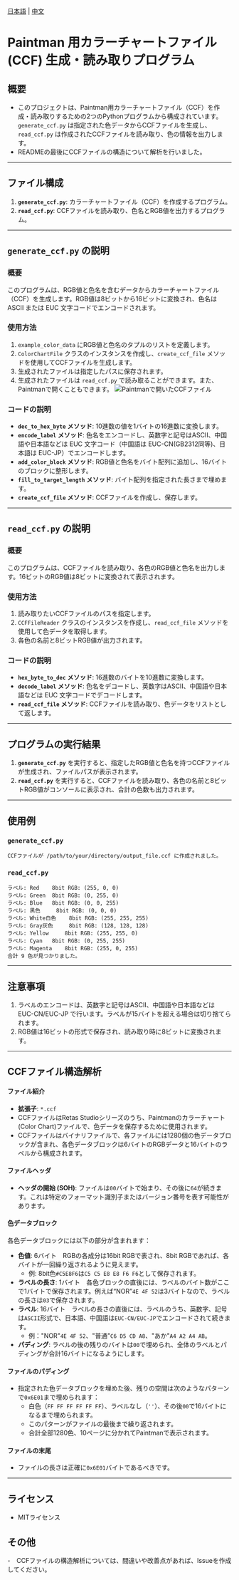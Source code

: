 [日本語](README.md) | [中文](README_zh.md)
# Paintman 用カラーチャートファイル (CCF) 生成・読み取りプログラム

## 概要
- このプロジェクトは、Paintman用カラーチャートファイル（CCF）を作成・読み取りするための2つのPythonプログラムから構成されています。`generate_ccf.py` は指定された色データからCCFファイルを生成し、`read_ccf.py` は作成されたCCFファイルを読み取り、色の情報を出力します。
- READMEの最後にCCFファイルの構造について解析を行いました。
---

## ファイル構成
1. **`generate_ccf.py`**: カラーチャートファイル（CCF）を作成するプログラム。
2. **`read_ccf.py`**: CCFファイルを読み取り、色名とRGB値を出力するプログラム。

---

## `generate_ccf.py` の説明
### 概要
このプログラムは、RGB値と色名を含むデータからカラーチャートファイル（CCF）を生成します。RGB値は8ビットから16ビットに変換され、色名は ASCII または EUC 文字コードでエンコードされます。

### 使用方法
1. `example_color_data` にRGB値と色名のタプルのリストを定義します。
2. `ColorChartFile` クラスのインスタンスを作成し、`create_ccf_file` メソッドを使用してCCFファイルを生成します。
3. 生成されたファイルは指定したパスに保存されます。
4. 生成されたファイルは `read_ccf.py` で読み取ることができます。また、Paintmanで開くこともできます。
![Paintmanで開いたCCFファイル](screenshot/output_sample.png)

### コードの説明
- **`dec_to_hex_byte` メソッド**: 10進数の値を1バイトの16進数に変換します。
- **`encode_label` メソッド**: 色名をエンコードし、英数字と記号はASCII、中国語や日本語などは EUC 文字コード（中国語は EUC-CN(GB2312同等)、日本語は EUC-JP）でエンコードします。
- **`add_color_block` メソッド**: RGB値と色名をバイト配列に追加し、16バイトのブロックに整形します。
- **`fill_to_target_length` メソッド**: バイト配列を指定された長さまで埋めます。
- **`create_ccf_file` メソッド**: CCFファイルを作成し、保存します。

---

## `read_ccf.py` の説明
### 概要
このプログラムは、CCFファイルを読み取り、各色のRGB値と色名を出力します。16ビットのRGB値は8ビットに変換されて表示されます。

### 使用方法
1. 読み取りたいCCFファイルのパスを指定します。
2. `CCFFileReader` クラスのインスタンスを作成し、`read_ccf_file` メソッドを使用して色データを取得します。
3. 各色の名前と8ビットRGB値が出力されます。

### コードの説明
- **`hex_byte_to_dec` メソッド**: 16進数のバイトを10進数に変換します。
- **`decode_label` メソッド**: 色名をデコードし、英数字はASCII、中国語や日本語などは EUC 文字コードでデコードします。
- **`read_ccf_file` メソッド**: CCFファイルを読み取り、色データをリストとして返します。

---

## プログラムの実行結果
1. **`generate_ccf.py`** を実行すると、指定したRGB値と色名を持つCCFファイルが生成され、ファイルパスが表示されます。
2. **`read_ccf.py`** を実行すると、CCFファイルを読み取り、各色の名前と8ビットRGB値がコンソールに表示され、合計の色数も出力されます。

---

## 使用例
### `generate_ccf.py`
```plaintext
CCFファイルが /path/to/your/directory/output_file.ccf に作成されました。
```

### `read_ccf.py`
```plaintext
ラベル: Red 	8bit RGB: (255, 0, 0)
ラベル: Green 	8bit RGB: (0, 255, 0)
ラベル: Blue 	8bit RGB: (0, 0, 255)
ラベル: 黑色 	8bit RGB: (0, 0, 0)
ラベル: White白色 	8bit RGB: (255, 255, 255)
ラベル: Gray灰色 	8bit RGB: (128, 128, 128)
ラベル: Yellow 	8bit RGB: (255, 255, 0)
ラベル: Cyan 	8bit RGB: (0, 255, 255)
ラベル: Magenta 	8bit RGB: (255, 0, 255)
合計 9 色が見つかりました。
```

---

## 注意事項
1. ラベルのエンコードは、英数字と記号はASCII、中国語や日本語などは EUC-CN/EUC-JP で行います。ラベルが15バイトを超える場合は切り捨てられます。
2. RGB値は16ビットの形式で保存され、読み取り時に8ビットに変換されます。

---
## CCFファイル構造解析

#### ファイル紹介
- **拡張子**: `*.ccf`
- CCFファイルはRetas Studioシリーズのうち、Paintmanのカラーチャート(Color Chart)ファイルで、色データを保存するために使用されます。
- CCFファイルはバイナリファイルで、各ファイルには1280個の色データブロックが含まれ、各色データブロックは6バイトのRGBデータと16バイトのラベルから構成されます。

#### ファイルヘッダ
- **ヘッダの開始 (SOH)**: ファイルは`00`バイトで始まり、その後に`64`が続きます。これは特定のフォーマット識別子またはバージョン番号を表す可能性があります。

#### 色データブロック
各色データブロックには以下の部分が含まれます：
- **色値**: 6バイト　RGBの各成分は16bit RGBで表され、8bit RGBであれば、各バイトが一回繰り返されるように見えます。
  - 例: 8bit色`#C5E8F6`は`C5 C5 E8 E8 F6 F6`として保存されます。
- **ラベルの長さ**: 1バイト　各色ブロックの直後には、ラベルのバイト数がここで1バイトで保存されます。例えば“NOR”`4E 4F 52`は3バイトなので、ラベルの長さは`03`で保存されます。
- **ラベル**: 16バイト　ラベルの長さの直後には、ラベルのうち、英数字、記号は`ASCII`形式で、日本語、中国語は`EUC-CN/EUC-JP`でエンコードされて続きます。
  - 例："NOR"`4E 4F 52`、"普通"`C6 D5 CD A8`、"あか"`A4 A2 A4 AB`。
- **パディング**: ラベルの後の残りのバイトは`00`で埋められ、全体のラベルとパディングが合計16バイトになるようにします。

#### ファイルのパディング
- 指定された色データブロックを埋めた後、残りの空間は次のようなパターンで`0x6E01`まで埋められます：
  - 白色（`FF FF FF FF FF FF`）、ラベルなし（`''`）、その後`00`で16バイトになるまで埋められます。
  - このパターンがファイルの最後まで繰り返されます。
  - 合計全部1280色、10ページに分かれてPaintmanで表示されます。

#### ファイルの末尾
- ファイルの長さは正確に`0x6E01`バイトであるべきです。

---
## ライセンス
- MITライセンス

## その他
-　CCFファイルの構造解析については、間違いや改善点があれば、Issueを作成してください。